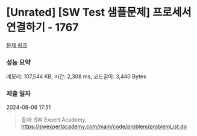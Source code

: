 # [Unrated] [SW Test 샘플문제] 프로세서 연결하기 - 1767 

[문제 링크](https://swexpertacademy.com/main/code/problem/problemDetail.do?contestProbId=AV4suNtaXFEDFAUf) 

### 성능 요약

메모리: 107,544 KB, 시간: 2,308 ms, 코드길이: 3,440 Bytes

### 제출 일자

2024-08-06 17:51



> 출처: SW Expert Academy, https://swexpertacademy.com/main/code/problem/problemList.do